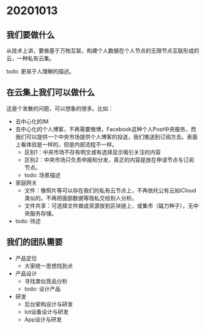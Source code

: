# 20201013

## 我们要做什么

从技术上讲，要做基于万物互联，构建个人数据在个人节点的无限节点互联形成的云，一种私有云集。

todo: 更易于人理解的描述。

## 在云集上我们可以做什么

这是个发散的问题，可以想象的很多。比如：

- 去中心化的IM
- 去中心化的个人博客，不再需要微博，Facebook这种个人Post中央服务，而我们可以提供一个中央市场提供个人博客的投送，我们推送到订阅方去。表面上看体验是一样的，但是内部流程不一样。
  - 区别1：中央市场不存有明文或有选择显示吸引关注的内容
  - 区别2：中央市场只负责申报和分发，真正的内容是放在申请节点与订阅节点。
  - todo: 场景描述
- 家庭网关
  - 文件：像照片等可以存在我们的私有云节点上，不再依托公有云如iCloud类似的。不再把面部数据等隐私交给别人分析。
  - 文件共享：可选择文件做成资源放到区块链上，或集市（磁力种子），无中央服务存储。
- todo: 待述

## 我们的团队需要

- 产品定位
  - 大家统一思想找到点
- 产品设计
  - 寻找类似竞品分析
  - todo: 设计产品
- 研发
  - 后台架构设计与研发
  - Iot设备设计与研发
  - App设计与研发